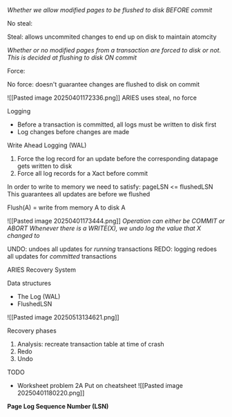 
*Whether we allow modified pages to be flushed to disk BEFORE commit*

No steal:  

Steal: allows uncommited changes to end up on disk to maintain atomcity

*Whether or no modified pages from a transaction are forced to disk or not. This is decided at flushing to disk ON commit*

Force: 

No force: doesn't guarantee changes are flushed to disk on commit

![[Pasted image 20250401172336.png]]
ARIES uses steal, no force

Logging
- Before a transaction is committed, all logs must be written to disk first
- Log changes before changes are made

Write Ahead Logging (WAL)
1. Force the log record for an update before the corresponding datapage gets written to disk
2. Force all log records for a Xact before commit

In order to write to memory we need to satisfy:
	pageLSN <= flushedLSN
This guarantees all updates are before we flushed

Flush(A) = write from memory A to disk A

![[Pasted image 20250401173444.png]]
*Operation can either be COMMIT or ABORT*
*Whenever there is a WRITE(X), we undo log the value that X changed to*

UNDO: undoes all updates for *running* transactions
REDO: logging redoes all updates for *committed* transactions

ARIES Recovery System

Data structures
- The Log (WAL)
- FlushedLSN

![[Pasted image 20250513134621.png]]

Recovery phases
1. Analysis: recreate transaction table at time of crash
2. Redo
3. Undo

TODO
- Worksheet problem 2A
Put on cheatsheet
![[Pasted image 20250401180220.png]]

**Page Log Sequence Number (LSN)**


